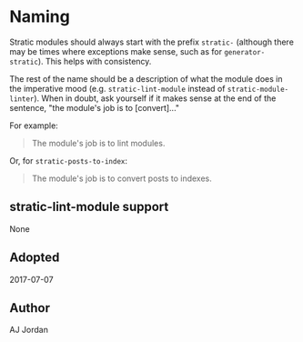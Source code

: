 # Naming

Stratic modules should always start with the prefix `stratic-`
(although there may be times where exceptions make sense, such as for
`generator-stratic`). This helps with consistency.

The rest of the name should be a description of what the module does
in the imperative mood (e.g. `stratic-lint-module` instead of
`stratic-module-linter`). When in doubt, ask yourself if it makes
sense at the end of the sentence, "the module's job is to
[convert]..."

For example:

> The module's job is to lint modules.

Or, for `stratic-posts-to-index`:

> The module's job is to convert posts to indexes.

## stratic-lint-module support

None

## Adopted

2017-07-07

## Author

AJ Jordan

